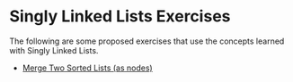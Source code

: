 # Singly Linked Lists Exercises
The following are some proposed exercises that use the concepts learned with Singly Linked Lists.

* [Merge Two Sorted Lists (as nodes)](merge-two-sorted-lists/index.ipynb)